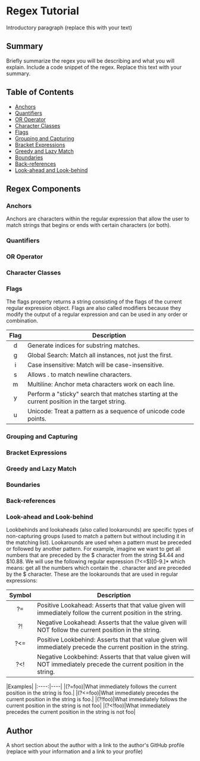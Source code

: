 # Regex Tutorial

Introductory paragraph (replace this with your text)

## Summary

Briefly summarize the regex you will be describing and what you will explain. Include a code snippet of the regex. Replace this text with your summary.

## Table of Contents

- [Anchors](#anchors)
- [Quantifiers](#quantifiers)
- [OR Operator](#or-operator)
- [Character Classes](#character-classes)
- [Flags](#flags)
- [Grouping and Capturing](#grouping-and-capturing)
- [Bracket Expressions](#bracket-expressions)
- [Greedy and Lazy Match](#greedy-and-lazy-match)
- [Boundaries](#boundaries)
- [Back-references](#back-references)
- [Look-ahead and Look-behind](#look-ahead-and-look-behind)

## Regex Components

### Anchors
Anchors are characters within the regular expression that allow the user to match strings that begins or ends with certain characters (or both). 

### Quantifiers

### OR Operator

### Character Classes

### Flags
The flags property returns a string consisting of the flags of the current regular expression object.
Flags are also called modifiers because they modify the output of a regular
expression and can be used in any order or combination.

|Flag|Description|
|:----:|----|
|d|Generate indices for substring matches.|
|g|Global Search: Match all instances, not just the first.|
|i|Case insensitive: Match will be case-insensitive.|
|s|Allows . to match newline characters.|
|m|Multiline: Anchor meta characters work on each line.|
|y|Perform a "sticky" search that matches starting at the current position in the target string.|
|u|Unicode: Treat a pattern as a sequence of unicode code points.|


### Grouping and Capturing

### Bracket Expressions

### Greedy and Lazy Match

### Boundaries

### Back-references

### Look-ahead and Look-behind
Lookbehinds and lookaheads (also called lookarounds) are specific types of non-capturing groups (used to match a pattern but without including it in the matching list). Lookarounds are used when a pattern must be preceded or followed by another pattern. For example, imagine we want to get all numbers that are preceded by the $ character from the string $4.44 and $10.88. We will use the following regular expression (?<=\$)[0-9\.]* which means: get all the numbers which contain the . character and are preceded by the $ character. These are the lookarounds that are used in regular expressions:

|Symbol|Description|
|:----:|----|
|?=|Positive Lookahead: Asserts that that value given will immediately follow the current position in the string.|
|?!|Negative Lookahead: Asserts that the value given will NOT follow the current position in the string. |
|?<=|Positive Lookbehind: Asserts that that value given will immediately precede the current position in the string. |
|?<!|Negative Lookbehind: Asserts that that value given will NOT immediately precede the current position in the string.|

|Examples|
|:----:|----|
|(?=foo)|What immediately follows the current position in the string is foo.|
|(?<=foo)|What immediately precedes the current position in the string is foo.|
|(?!foo)|What immediately follows the current position in the string is not foo|
|(?<!foo)|What immediately precedes the current position in the string is not foo|

## Author

A short section about the author with a link to the author's GitHub profile (replace with your information and a link to your profile)
